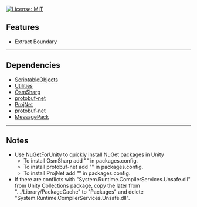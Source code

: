 [![License: MIT](https://img.shields.io/badge/License-MIT-greed.svg)](LICENSE)

## Features
- Extract Boundary

----

## Dependencies
- [ScriptableObjects](https://github.com/Besjan/ScriptableObjects)
- [Utilities](https://github.com/Besjan/Utilities)
- [OsmSharp](https://github.com/OsmSharp/core)
- [protobuf-net](https://github.com/protobuf-net/protobuf-net)
- [ProjNet](https://github.com/NetTopologySuite/ProjNet4GeoAPI)
- [protobuf-net](https://github.com/protobuf-net/protobuf-net)
- [MessagePack](https://github.com/neuecc/MessagePack-CSharp)

----

## Notes
- Use [NuGetForUnity](https://github.com/GlitchEnzo/NuGetForUnity) to quickly install NuGet packages in Unity
    - To install OsmSharp add "<package id="OsmSharp" version="6.2.0" />" in packages.config.
    - To install protobuf-net add "<package id="protobuf-net" version="2.3.7" />" in packages.config.
    - To install ProjNet add "<package id="ProjNet" version="2.0.0" />" in packages.config.
- If there are conflicts with "System.Runtime.CompilerServices.Unsafe.dll" from Unity Collections package, copy the later from ".../Library/PackageCache" to "Packages" and delete "System.Runtime.CompilerServices.Unsafe.dll".
